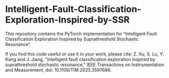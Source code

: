 # Intelligent-Fault-Classification-Exploration-Inspired-by-SSR
This repository contains the PyTorch implementation for “Intelligent Fault Classification Exploration Inspired by Suprathreshold Stochastic Resonance”.

If you find this code useful or use it in your work, please cite:
Z. Xu, S. Lu, Y. Kang and J. Jiang, "Intelligent fault classification exploration inspired by suprathreshold stochastic resonance," IEEE Transactions on Instrumentation and Measurement, doi: 10.1109/TIM.2025.3597686.
